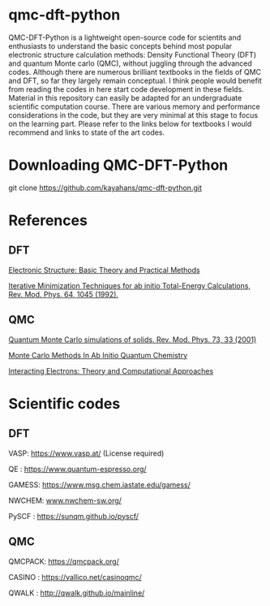 # qmc-dft-python

QMC-DFT-Python is a lightweight open-source code for scientits and enthusiasts to understand the basic concepts behind most popular electronic structure calculation methods: Density Functional Theory (DFT) and quantum Monte carlo (QMC), without juggling through the advanced codes. Although there are numerous brilliant textbooks in the fields of QMC and DFT, so far they largely remain conceptual. I think people would benefit from reading the codes in here start code development in these fields. Material in this repository can easily be adapted for an undergraduate scientific computation course. There are various memory and performance considerations in the code, but they are very minimal at this stage to focus on the learning part. Please refer to the links below for textbooks I would recommend and links to state of the art codes. 

# Downloading QMC-DFT-Python
git clone https://github.com/kayahans/qmc-dft-python.git

# References
## DFT
[Electronic Structure: Basic Theory and Practical Methods](https://www.amazon.com/Electronic-Structure-Theory-Practical-Methods/dp/0521534402)

[Iterative Minimization Techniques for ab initio Total-Energy Calculations, Rev. Mod. Phys. 64, 1045 (1992).](https://journals.aps.org/rmp/pdf/10.1103/RevModPhys.64.1045)
## QMC
[Quantum Monte Carlo simulations of solids. Rev. Mod. Phys. 73, 33 (2001)](https://journals.aps.org/rmp/abstract/10.1103/RevModPhys.73.33)

[Monte Carlo Methods In Ab Initio Quantum Chemistry](https://www.amazon.com/Methods-Quantum-Chemistry-Scientific-Lecture/dp/9810203225)

[Interacting Electrons: Theory and Computational Approaches](https://www.amazon.com/Interacting-Electrons-Theory-Computational-Approaches/dp/0521871506)

# Scientific codes
## DFT
VASP: https://www.vasp.at/ (License required)

QE  : https://www.quantum-espresso.org/ 

GAMESS: https://www.msg.chem.iastate.edu/gamess/

NWCHEM: www.nwchem-sw.org/

PySCF : https://sunqm.github.io/pyscf/

## QMC
QMCPACK: https://qmcpack.org/

CASINO : https://vallico.net/casinoqmc/

QWALK  : http://qwalk.github.io/mainline/

